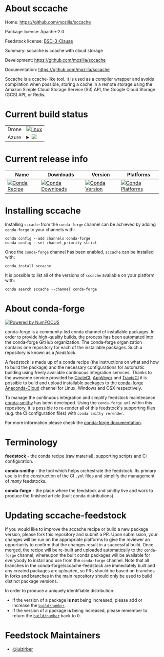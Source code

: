 About sccache
=============

Home: https://github.com/mozilla/sccache

Package license: Apache-2.0

Feedstock license: [BSD-3-Clause](https://github.com/conda-forge/sccache-feedstock/blob/master/LICENSE.txt)

Summary: sccache is ccache with cloud storage

Development: https://github.com/mozilla/sccache

Documentation: https://github.com/mozilla/sccache

Sccache is a ccache-like tool. It is used as a compiler wrapper and avoids
compilation when possible, storing a cache in a remote storage using the
Amazon Simple Cloud Storage Service (S3) API, the Google Cloud Storage (GCS) API,
or Redis.


Current build status
====================


<table><tr>
    <td>Drone</td>
    <td>
      <a href="https://cloud.drone.io/conda-forge/sccache-feedstock">
        <img alt="linux" src="https://img.shields.io/drone/build/conda-forge/sccache-feedstock/master.svg?label=Linux">
      </a>
    </td>
  </tr>
    
  <tr>
    <td>Azure</td>
    <td>
      <details>
        <summary>
          <a href="https://dev.azure.com/conda-forge/feedstock-builds/_build/latest?definitionId=8784&branchName=master">
            <img src="https://dev.azure.com/conda-forge/feedstock-builds/_apis/build/status/sccache-feedstock?branchName=master">
          </a>
        </summary>
        <table>
          <thead><tr><th>Variant</th><th>Status</th></tr></thead>
          <tbody><tr>
              <td>linux_64_openssl1.1.1</td>
              <td>
                <a href="https://dev.azure.com/conda-forge/feedstock-builds/_build/latest?definitionId=8784&branchName=master">
                  <img src="https://dev.azure.com/conda-forge/feedstock-builds/_apis/build/status/sccache-feedstock?branchName=master&jobName=linux&configuration=linux_64_openssl1.1.1" alt="variant">
                </a>
              </td>
            </tr><tr>
              <td>linux_64_openssl3</td>
              <td>
                <a href="https://dev.azure.com/conda-forge/feedstock-builds/_build/latest?definitionId=8784&branchName=master">
                  <img src="https://dev.azure.com/conda-forge/feedstock-builds/_apis/build/status/sccache-feedstock?branchName=master&jobName=linux&configuration=linux_64_openssl3" alt="variant">
                </a>
              </td>
            </tr><tr>
              <td>linux_aarch64_openssl1.1.1</td>
              <td>
                <a href="https://dev.azure.com/conda-forge/feedstock-builds/_build/latest?definitionId=8784&branchName=master">
                  <img src="https://dev.azure.com/conda-forge/feedstock-builds/_apis/build/status/sccache-feedstock?branchName=master&jobName=linux&configuration=linux_aarch64_openssl1.1.1" alt="variant">
                </a>
              </td>
            </tr><tr>
              <td>linux_aarch64_openssl3</td>
              <td>
                <a href="https://dev.azure.com/conda-forge/feedstock-builds/_build/latest?definitionId=8784&branchName=master">
                  <img src="https://dev.azure.com/conda-forge/feedstock-builds/_apis/build/status/sccache-feedstock?branchName=master&jobName=linux&configuration=linux_aarch64_openssl3" alt="variant">
                </a>
              </td>
            </tr><tr>
              <td>osx_64_openssl1.1.1</td>
              <td>
                <a href="https://dev.azure.com/conda-forge/feedstock-builds/_build/latest?definitionId=8784&branchName=master">
                  <img src="https://dev.azure.com/conda-forge/feedstock-builds/_apis/build/status/sccache-feedstock?branchName=master&jobName=osx&configuration=osx_64_openssl1.1.1" alt="variant">
                </a>
              </td>
            </tr><tr>
              <td>osx_64_openssl3</td>
              <td>
                <a href="https://dev.azure.com/conda-forge/feedstock-builds/_build/latest?definitionId=8784&branchName=master">
                  <img src="https://dev.azure.com/conda-forge/feedstock-builds/_apis/build/status/sccache-feedstock?branchName=master&jobName=osx&configuration=osx_64_openssl3" alt="variant">
                </a>
              </td>
            </tr><tr>
              <td>win_64_openssl1.1.1</td>
              <td>
                <a href="https://dev.azure.com/conda-forge/feedstock-builds/_build/latest?definitionId=8784&branchName=master">
                  <img src="https://dev.azure.com/conda-forge/feedstock-builds/_apis/build/status/sccache-feedstock?branchName=master&jobName=win&configuration=win_64_openssl1.1.1" alt="variant">
                </a>
              </td>
            </tr><tr>
              <td>win_64_openssl3</td>
              <td>
                <a href="https://dev.azure.com/conda-forge/feedstock-builds/_build/latest?definitionId=8784&branchName=master">
                  <img src="https://dev.azure.com/conda-forge/feedstock-builds/_apis/build/status/sccache-feedstock?branchName=master&jobName=win&configuration=win_64_openssl3" alt="variant">
                </a>
              </td>
            </tr>
          </tbody>
        </table>
      </details>
    </td>
  </tr>
</table>

Current release info
====================

| Name | Downloads | Version | Platforms |
| --- | --- | --- | --- |
| [![Conda Recipe](https://img.shields.io/badge/recipe-sccache-green.svg)](https://anaconda.org/conda-forge/sccache) | [![Conda Downloads](https://img.shields.io/conda/dn/conda-forge/sccache.svg)](https://anaconda.org/conda-forge/sccache) | [![Conda Version](https://img.shields.io/conda/vn/conda-forge/sccache.svg)](https://anaconda.org/conda-forge/sccache) | [![Conda Platforms](https://img.shields.io/conda/pn/conda-forge/sccache.svg)](https://anaconda.org/conda-forge/sccache) |

Installing sccache
==================

Installing `sccache` from the `conda-forge` channel can be achieved by adding `conda-forge` to your channels with:

```
conda config --add channels conda-forge
conda config --set channel_priority strict
```

Once the `conda-forge` channel has been enabled, `sccache` can be installed with:

```
conda install sccache
```

It is possible to list all of the versions of `sccache` available on your platform with:

```
conda search sccache --channel conda-forge
```


About conda-forge
=================

[![Powered by NumFOCUS](https://img.shields.io/badge/powered%20by-NumFOCUS-orange.svg?style=flat&colorA=E1523D&colorB=007D8A)](http://numfocus.org)

conda-forge is a community-led conda channel of installable packages.
In order to provide high-quality builds, the process has been automated into the
conda-forge GitHub organization. The conda-forge organization contains one repository
for each of the installable packages. Such a repository is known as a *feedstock*.

A feedstock is made up of a conda recipe (the instructions on what and how to build
the package) and the necessary configurations for automatic building using freely
available continuous integration services. Thanks to the awesome service provided by
[CircleCI](https://circleci.com/), [AppVeyor](https://www.appveyor.com/)
and [TravisCI](https://travis-ci.com/) it is possible to build and upload installable
packages to the [conda-forge](https://anaconda.org/conda-forge)
[Anaconda-Cloud](https://anaconda.org/) channel for Linux, Windows and OSX respectively.

To manage the continuous integration and simplify feedstock maintenance
[conda-smithy](https://github.com/conda-forge/conda-smithy) has been developed.
Using the ``conda-forge.yml`` within this repository, it is possible to re-render all of
this feedstock's supporting files (e.g. the CI configuration files) with ``conda smithy rerender``.

For more information please check the [conda-forge documentation](https://conda-forge.org/docs/).

Terminology
===========

**feedstock** - the conda recipe (raw material), supporting scripts and CI configuration.

**conda-smithy** - the tool which helps orchestrate the feedstock.
                   Its primary use is in the construction of the CI ``.yml`` files
                   and simplify the management of *many* feedstocks.

**conda-forge** - the place where the feedstock and smithy live and work to
                  produce the finished article (built conda distributions)


Updating sccache-feedstock
==========================

If you would like to improve the sccache recipe or build a new
package version, please fork this repository and submit a PR. Upon submission,
your changes will be run on the appropriate platforms to give the reviewer an
opportunity to confirm that the changes result in a successful build. Once
merged, the recipe will be re-built and uploaded automatically to the
`conda-forge` channel, whereupon the built conda packages will be available for
everybody to install and use from the `conda-forge` channel.
Note that all branches in the conda-forge/sccache-feedstock are
immediately built and any created packages are uploaded, so PRs should be based
on branches in forks and branches in the main repository should only be used to
build distinct package versions.

In order to produce a uniquely identifiable distribution:
 * If the version of a package **is not** being increased, please add or increase
   the [``build/number``](https://docs.conda.io/projects/conda-build/en/latest/resources/define-metadata.html#build-number-and-string).
 * If the version of a package **is** being increased, please remember to return
   the [``build/number``](https://docs.conda.io/projects/conda-build/en/latest/resources/define-metadata.html#build-number-and-string)
   back to 0.

Feedstock Maintainers
=====================

* [@luizirber](https://github.com/luizirber/)

